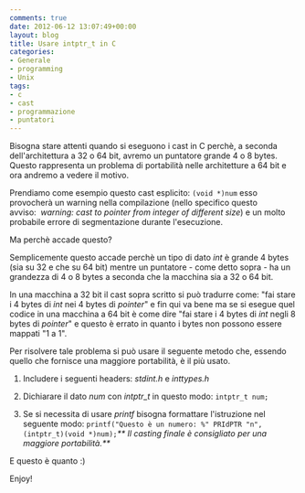 ```yaml
---
comments: true
date: 2012-06-12 13:07:49+00:00
layout: blog
title: Usare intptr_t in C
categories:
- Generale
- programming
- Unix
tags:
- c
- cast
- programmazione
- puntatori
---
```


Bisogna stare attenti quando si eseguono i cast in C perchè, a seconda dell'architettura a 32 o 64 bit, avremo un puntatore grande 4 o 8 bytes. Questo rappresenta un problema di portabilità nelle architetture a 64 bit e ora andremo a vedere il motivo.

Prendiamo come esempio questo cast esplicito:
`(void *)num`
esso provocherà un warning nella compilazione (nello specifico questo avviso:  _warning: cast to pointer from integer of different size_) e un molto probabile errore di segmentazione durante l'esecuzione.

Ma perchè accade questo?

<!-- more -->

Semplicemente questo accade perchè un tipo di dato _int_ è grande 4 bytes (sia su 32 e che su 64 bit) mentre un puntatore - come detto sopra - ha un grandezza di 4 o 8 bytes a seconda che la macchina sia a 32 o 64 bit.

In una macchina a 32 bit il cast sopra scritto si può tradurre come: "fai stare i 4 bytes di _int_ nei 4 bytes di _pointer_" e fin qui va bene ma se si esegue quel codice in una macchina a 64 bit è come dire "fai stare i 4 bytes di _int_ negli 8 bytes di _pointer_" e questo è errato in quanto i bytes non possono essere mappati "1 a 1".

Per risolvere tale problema si può usare il seguente metodo che, essendo quello che fornisce una maggiore portabilità, è il più usato.



	
  1. Includere i seguenti headers: _stdint.h_ e _inttypes.h_

	
  2. Dichiarare il dato _num_ con _intptr_t_ in questo modo: `intptr_t num;`

	
  3. Se si necessita di usare _printf_ bisogna formattare l'istruzione nel seguente modo: `printf("Questo è un numero: %" PRIdPTR "n", (intptr_t)(void *)num);`_**
Il casting finale è consigliato per una maggiore portabilità.**_


E questo è quanto :)

Enjoy!
